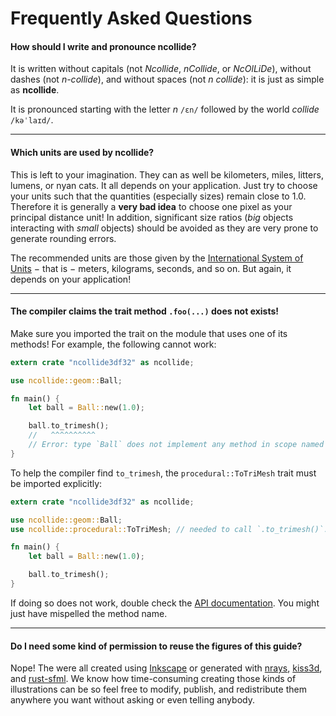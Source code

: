 # Frequently Asked Questions

#### How should I write and pronounce **ncollide**?

It is written without capitals (not _Ncollide_, _nCollide_, or _NcOlLiDe_),
without dashes (not _n-collide_), and without spaces (not _n collide_): it is
just as simple as **ncollide**.

It is pronounced starting with the letter _n_ `/ɛn/` followed by the world
_collide_ `/kəˈlaɪd/`.

--------

#### Which units are used by **ncollide**?

This is left to your imagination. They can as well be kilometers, miles,
litters, lumens, or nyan cats. It all depends on your application. Just try to
choose your units such that the quantities (especially sizes) remain close
to 1.0. Therefore it is generally a **very bad idea** to choose one pixel as
your principal distance unit! In addition, significant size ratios (_big_
objects interacting with _small_ objects) should be avoided as they are very
prone to generate rounding errors.

The recommended units are those given by the [International System of
Units](http://en.wikipedia.org/wiki/International_System_of_Units) − that is −
meters, kilograms, seconds, and so on. But again, it depends on your
application!

--------

#### The compiler claims the trait method `.foo(...)` does not exists!

Make sure you imported the trait on the module that uses one of its methods!
For example, the following cannot work:


```rust
extern crate "ncollide3df32" as ncollide;

use ncollide::geom::Ball;

fn main() {
    let ball = Ball::new(1.0);

    ball.to_trimesh();
    //   ^^^^^^^^^^
    // Error: type `Ball` does not implement any method in scope named `to_trimesh`.
}
```

To help the compiler find `to_trimesh`, the `procedural::ToTriMesh` trait must
be imported explicitly:

```rust
extern crate "ncollide3df32" as ncollide;

use ncollide::geom::Ball;
use ncollide::procedural::ToTriMesh; // needed to call `.to_trimesh()`.

fn main() {
    let ball = Ball::new(1.0);

    ball.to_trimesh();
}
```

If doing so does not work, double check the [API
documentation](../index.html#about_this_guide). You might just have mispelled
the method name.

--------

#### Do I need some kind of permission to reuse the figures of this guide?

Nope! The were all created using [Inkscape](http://www.inkscape.org/) or
generated with [nrays](http://github.com/sebcrozet/nrays),
[kiss3d](http://github.com/sebcrozet/kiss3d), and
[rust-sfml](http://github.com/JeremyLetang/rust-sfml). We know how
time-consuming creating those kinds of illustrations can be so feel free to
modify, publish, and redistribute them anywhere you want without asking or even
telling anybody.
